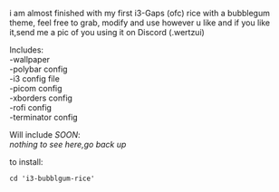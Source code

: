 i am almost finished with my first i3-Gaps (ofc) rice with a bubblegum theme, 
feel free to grab, modify and use however u like and if you like it,send me a pic of you using it on Discord (.wertzui)

Includes:  
-wallpaper  
-polybar config  
-i3 config file  
-picom config  
-xborders config  
-rofi config  
-terminator config

Will include *SOON*:  
_nothing to see here,go back up_
 
 to install:

```
cd 'i3-bubblgum-rice'
```
